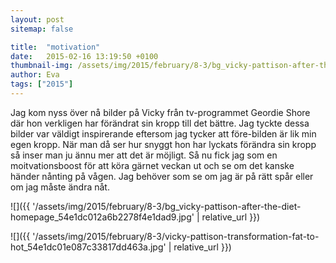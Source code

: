 ```yaml
---
layout: post
sitemap: false

title:  "motivation"
date:   2015-02-16 13:19:50 +0100
thumbnail-img: /assets/img/2015/february/8-3/bg_vicky-pattison-after-the-diet-homepage_54e1dc012a6b2278f4e1dad9.jpg
author: Eva
tags: ["2015"]
---
```


Jag kom nyss över nå bilder på Vicky från tv-programmet Geordie Shore där hon verkligen har förändrat sin kropp till det bättre. Jag tyckte dessa bilder var väldigt inspirerande eftersom jag tycker att före-bilden är lik min egen kropp. När man då ser hur snyggt hon har lyckats förändra sin kropp så inser man ju ännu mer att det är möjligt. Så nu fick jag som en moitvationsboost för att köra gärnet veckan ut och se om det kanske händer nånting på vågen. Jag behöver som se om jag är på rätt spår eller om jag måste ändra nåt.

![]({{ '/assets/img/2015/february/8-3/bg_vicky-pattison-after-the-diet-homepage_54e1dc012a6b2278f4e1dad9.jpg'  | relative_url }})

![]({{ '/assets/img/2015/february/8-3/vicky-pattison-transformation-fat-to-hot_54e1dc01e087c33817dd463a.jpg'  | relative_url }})

